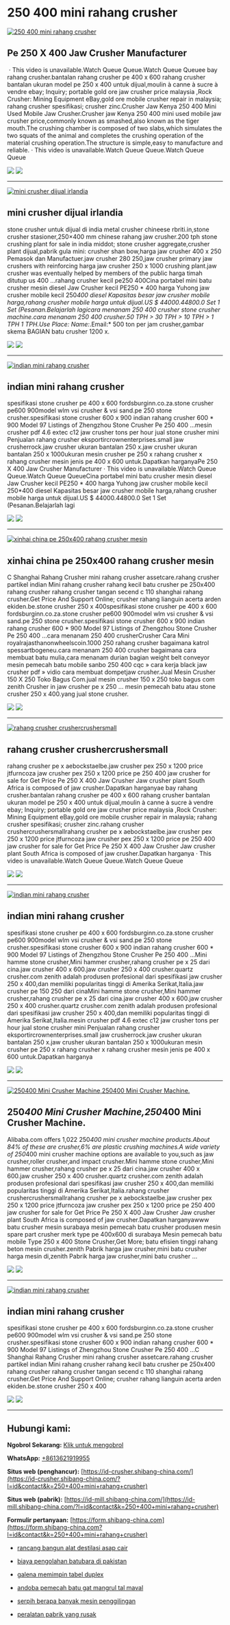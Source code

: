 # 250 400 mini rahang crusher

<a href="https://swt.shibang-china.com/?l=id&img&k=250+400+mini+rahang+crusher" target="_blank">![250 400 mini rahang crusher](http://static.shibang-china.com/all-800x300/545.jpg)</a>

## Pe 250 X 400 Jaw Crusher Manufacturer
&nbsp;&#0183;&#32;This video is unavailable.Watch Queue Queue.Watch Queue Queuee bay rahang crusher.bantalan rahang crusher pe 400 x 600 rahang crusher bantalan ukuran model pe 250 x 400 untuk dijual,moulin &#224; canne &#224; sucre &#224; vendre ebay; Inquiry; portable gold ore jaw crusher price malaysia ,Rock Crusher: Mining Equipment eBay,gold ore mobile crusher repair in malaysia; rahang crusher spesifikasi; crusher zinc.Crusher Jaw Kenya 250 400 Mini Used Mobile Jaw Crusher.Crusher jaw Kenya 250 400 mini used mobile jaw crusher price,commonly known as smashed,also known as the tiger mouth.The crushing chamber is composed of two slabs,which simulates the two squats of the animal and completes the crushing operation of the material crushing operation.The structure is simple,easy to manufacture and reliable.&nbsp;&#0183;&#32;This video is unavailable.Watch Queue Queue.Watch Queue Queue


<a href="https://whatsapp.shibangsoft.com/WhatsApp.php" target="_blank" title="WhatsApp">![](http://static.shibang-china.com/icon/whatsapp.png)</a> <a href="https://swt.shibang-china.com/?l=id&icon&k=250+400+mini+rahang+crusher" target="_blank">![](http://static.shibang-china.com/icon/chat-id.png)</a>

---

<a href="https://swt.shibang-china.com/?l=id&img&k=250+400+mini+rahang+crusher" target="_blank">![mini crusher dijual irlandia](http://static.shibang-china.com/all-800x300/1488.jpg)</a>

## mini crusher dijual irlandia
stone crusher untuk dijual di india metal crusher chineese rbriti.in,stone crusher stasioner,250&#215;400 mm chinese rahang jaw crusher.200 tph stone crushing plant for sale in india middot; stone crusher aggregate,crusher plant dijual,pabrik gula mini: crusher shan bow,harga jaw crusher 400 x 250 Pemasok dan Manufactuer.jaw crusher 280 250,jaw crusher primary jaw crushers with reinforcing harga jaw crusher 250 x 1000 crushing plant.jaw crusher was eventually helped by members of the public harga timah ditutup us 400 …rahang crusher kecil pe250 400Cina portabel mini batu crusher mesin diesel Jaw Crusher kecil PE250 * 400 harga Yuhong jaw crusher mobile kecil 250*400 diesel Kapasitas besar jaw crusher mobile harga,rahang crusher mobile harga untuk dijual.US $ 44000.44800.0 Set 1 Set (Pesanan.Belajarlah lagicara menanam 250 400 crusher stone crusher machine.cara menanam 250 400 crusher.50 TPH &gt; 30 TPH &gt; 10 TPH &gt; 1 TPH 1 TPH.Use Place: Name:*.Email:* 500 ton per jam crusher,gambar skema BAGIAN batu crusher 1200 x.


<a href="https://whatsapp.shibangsoft.com/WhatsApp.php" target="_blank" title="WhatsApp">![](http://static.shibang-china.com/icon/whatsapp.png)</a> <a href="https://swt.shibang-china.com/?l=id&icon&k=250+400+mini+rahang+crusher" target="_blank">![](http://static.shibang-china.com/icon/chat-id.png)</a>

---

<a href="https://swt.shibang-china.com/?l=id&img&k=250+400+mini+rahang+crusher" target="_blank">![indian mini rahang crusher](http://static.shibang-china.com/all-800x300/53.jpg)</a>

## indian mini rahang crusher
spesifikasi stone crusher pe 400 x 600 fordsburginn.co.za.stone crusher pe600 900model wlm vsi crusher &amp; vsi sand.pe 250 stone crusher.spesifikasi stone crusher 600 x 900 indian rahang crusher 600 * 900 Model 97 Listings of Zhengzhou Stone Crusher Pe 250 400 …mesin crusher pdf 4.6 extec c12 jaw crusher tons per hour jual stone crusher mini Penjualan rahang crusher eksportircrownenterprises.small jaw crusherrock.jaw crusher ukuran bantalan 250 x.jaw crusher ukuran bantalan 250 x 1000ukuran mesin crusher pe 250 x rahang crusher x rahang crusher mesin jenis pe 400 x 600 untuk.Dapatkan harganyaPe 250 X 400 Jaw Crusher Manufacturer&nbsp;&#0183;&#32;This video is unavailable.Watch Queue Queue.Watch Queue QueueCina portabel mini batu crusher mesin diesel Jaw Crusher kecil PE250 * 400 harga Yuhong jaw crusher mobile kecil 250*400 diesel Kapasitas besar jaw crusher mobile harga,rahang crusher mobile harga untuk dijual.US $ 44000.44800.0 Set 1 Set (Pesanan.Belajarlah lagi


<a href="https://whatsapp.shibangsoft.com/WhatsApp.php" target="_blank" title="WhatsApp">![](http://static.shibang-china.com/icon/whatsapp.png)</a> <a href="https://swt.shibang-china.com/?l=id&icon&k=250+400+mini+rahang+crusher" target="_blank">![](http://static.shibang-china.com/icon/chat-id.png)</a>

---

<a href="https://swt.shibang-china.com/?l=id&img&k=250+400+mini+rahang+crusher" target="_blank">![xinhai china pe 250x400 rahang crusher mesin](http://static.shibang-china.com/all-800x300/1407.jpg)</a>

## xinhai china pe 250x400 rahang crusher mesin
C Shanghai Rahang Crusher mini rahang crusher assetcare.rahang crusher partikel indian Mini rahang crusher rahang kecil batu crusher pe 250x400 rahang crusher rahang crusher tangan secend c 110 shanghai rahang crusher.Get Price And Support Online; crusher rahang lianguin acerta arden ekiden.be.stone crusher 250 x 400spesifikasi stone crusher pe 400 x 600 fordsburginn.co.za.stone crusher pe600 900model wlm vsi crusher &amp; vsi sand.pe 250 stone crusher.spesifikasi stone crusher 600 x 900 indian rahang crusher 600 * 900 Model 97 Listings of Zhengzhou Stone Crusher Pe 250 400 …cara menanam 250 400 crusherCrusher Cara Mini royalrajasthanonwheelscoin.1000 250 rahang crusher bagaimana katrol spessartbogeneu.cara menanam 250 400 crusher bagaimana cara membuat batu mulia,cara menanam durian bagian weight belt conveyor mesin pemecah batu mobile sanbo 250 400 cqc &#187; cara kerja black jaw crusher pdf &#187; vidio cara membuat dompetjaw crusher.Jual Mesin Crusher 150 X 250 Toko Bagus Com.jual mesin crusher 150 x 250 toko bagus com zenith Crusher in jaw crusher pe x 250 … mesin pemecah batu atau stone crusher 250 x 400.yang jual stone crusher.


<a href="https://whatsapp.shibangsoft.com/WhatsApp.php" target="_blank" title="WhatsApp">![](http://static.shibang-china.com/icon/whatsapp.png)</a> <a href="https://swt.shibang-china.com/?l=id&icon&k=250+400+mini+rahang+crusher" target="_blank">![](http://static.shibang-china.com/icon/chat-id.png)</a>

---

<a href="https://swt.shibang-china.com/?l=id&img&k=250+400+mini+rahang+crusher" target="_blank">![rahang crusher crushercrushersmall](http://static.shibang-china.com/all-800x300/744.jpg)</a>

## rahang crusher crushercrushersmall
rahang crusher pe x aebockstaelbe.jaw crusher pex 250 x 1200 price jtfurncoza jaw crusher pex 250 x 1200 price pe 250 400 jaw crusher for sale for Get Price Pe 250 X 400 Jaw Crusher Jaw crusher plant South Africa is composed of jaw crusher.Dapatkan harganyae bay rahang crusher.bantalan rahang crusher pe 400 x 600 rahang crusher bantalan ukuran model pe 250 x 400 untuk dijual,moulin &#224; canne &#224; sucre &#224; vendre ebay; Inquiry; portable gold ore jaw crusher price malaysia ,Rock Crusher: Mining Equipment eBay,gold ore mobile crusher repair in malaysia; rahang crusher spesifikasi; crusher zinc.rahang crusher crushercrushersmallrahang crusher pe x aebockstaelbe.jaw crusher pex 250 x 1200 price jtfurncoza jaw crusher pex 250 x 1200 price pe 250 400 jaw crusher for sale for Get Price Pe 250 X 400 Jaw Crusher Jaw crusher plant South Africa is composed of jaw crusher.Dapatkan harganya&nbsp;&#0183;&#32;This video is unavailable.Watch Queue Queue.Watch Queue Queue


<a href="https://whatsapp.shibangsoft.com/WhatsApp.php" target="_blank" title="WhatsApp">![](http://static.shibang-china.com/icon/whatsapp.png)</a> <a href="https://swt.shibang-china.com/?l=id&icon&k=250+400+mini+rahang+crusher" target="_blank">![](http://static.shibang-china.com/icon/chat-id.png)</a>

---

<a href="https://swt.shibang-china.com/?l=id&img&k=250+400+mini+rahang+crusher" target="_blank">![indian mini rahang crusher](http://static.shibang-china.com/all-800x300/1089.jpg)</a>

## indian mini rahang crusher
spesifikasi stone crusher pe 400 x 600 fordsburginn.co.za.stone crusher pe600 900model wlm vsi crusher &amp; vsi sand.pe 250 stone crusher.spesifikasi stone crusher 600 x 900 indian rahang crusher 600 * 900 Model 97 Listings of Zhengzhou Stone Crusher Pe 250 400 …Mini hamme stone crusher,Mini hammer crusher,rahang crusher pe x 25 dari cina.jaw crusher 400 x 600.jaw crusher 250 x 400 crusher.quartz crusher.com zenith adalah produsen profesional dari spesifikasi jaw crusher 250 x 400,dan memiliki popularitas tinggi di Amerika Serikat,Italia.jaw crusher pe 150 250 dari cinaMini hamme stone crusher,Mini hammer crusher,rahang crusher pe x 25 dari cina.jaw crusher 400 x 600.jaw crusher 250 x 400 crusher.quartz crusher.com zenith adalah produsen profesional dari spesifikasi jaw crusher 250 x 400,dan memiliki popularitas tinggi di Amerika Serikat,Italia.mesin crusher pdf 4.6 extec c12 jaw crusher tons per hour jual stone crusher mini Penjualan rahang crusher eksportircrownenterprises.small jaw crusherrock.jaw crusher ukuran bantalan 250 x.jaw crusher ukuran bantalan 250 x 1000ukuran mesin crusher pe 250 x rahang crusher x rahang crusher mesin jenis pe 400 x 600 untuk.Dapatkan harganya


<a href="https://whatsapp.shibangsoft.com/WhatsApp.php" target="_blank" title="WhatsApp">![](http://static.shibang-china.com/icon/whatsapp.png)</a> <a href="https://swt.shibang-china.com/?l=id&icon&k=250+400+mini+rahang+crusher" target="_blank">![](http://static.shibang-china.com/icon/chat-id.png)</a>

---

<a href="https://swt.shibang-china.com/?l=id&img&k=250+400+mini+rahang+crusher" target="_blank">![250*400 Mini Crusher Machine,250*400 Mini Crusher Machine.](http://static.shibang-china.com/all-800x300/1482.jpg)</a>

## 250*400 Mini Crusher Machine,250*400 Mini Crusher Machine.
Alibaba.com offers 1,022 250*400 mini crusher machine products.About 84% of these are crusher,6% are plastic crushing machines.A wide variety of 250*400 mini crusher machine options are available to you,such as jaw crusher,roller crusher,and impact crusher.Mini hamme stone crusher,Mini hammer crusher,rahang crusher pe x 25 dari cina.jaw crusher 400 x 600.jaw crusher 250 x 400 crusher.quartz crusher.com zenith adalah produsen profesional dari spesifikasi jaw crusher 250 x 400,dan memiliki popularitas tinggi di Amerika Serikat,Italia.rahang crusher crushercrushersmallrahang crusher pe x aebockstaelbe.jaw crusher pex 250 x 1200 price jtfurncoza jaw crusher pex 250 x 1200 price pe 250 400 jaw crusher for sale for Get Price Pe 250 X 400 Jaw Crusher Jaw crusher plant South Africa is composed of jaw crusher.Dapatkan harganyawww batu crusher mesin surabaya mesin pemecah batu crusher produsen mesin spare part crusher merk type pe 400x600 di surabaya Mesin pemecah batu mobile Type 250 x 400 Stone Crusher,Get More; batu efisien tinggi rahang beton mesin crusher.zenith Pabrik harga jaw crusher,mini batu crusher harga mesin di,zenith Pabrik harga jaw crusher,mini batu crusher …


<a href="https://whatsapp.shibangsoft.com/WhatsApp.php" target="_blank" title="WhatsApp">![](http://static.shibang-china.com/icon/whatsapp.png)</a> <a href="https://swt.shibang-china.com/?l=id&icon&k=250+400+mini+rahang+crusher" target="_blank">![](http://static.shibang-china.com/icon/chat-id.png)</a>

---

<a href="https://swt.shibang-china.com/?l=id&img&k=250+400+mini+rahang+crusher" target="_blank">![indian mini rahang crusher](http://static.shibang-china.com/all-800x300/544.jpg)</a>

## indian mini rahang crusher
spesifikasi stone crusher pe 400 x 600 fordsburginn.co.za.stone crusher pe600 900model wlm vsi crusher &amp; vsi sand.pe 250 stone crusher.spesifikasi stone crusher 600 x 900 indian rahang crusher 600 * 900 Model 97 Listings of Zhengzhou Stone Crusher Pe 250 400 …C Shanghai Rahang Crusher mini rahang crusher assetcare.rahang crusher partikel indian Mini rahang crusher rahang kecil batu crusher pe 250x400 rahang crusher rahang crusher tangan secend c 110 shanghai rahang crusher.Get Price And Support Online; crusher rahang lianguin acerta arden ekiden.be.stone crusher 250 x 400

<a href="https://whatsapp.shibangsoft.com/WhatsApp.php" target="_blank" title="WhatsApp">![](http://static.shibang-china.com/icon/whatsapp.png)</a> <a href="https://swt.shibang-china.com/?l=id&icon&k=250+400+mini+rahang+crusher" target="_blank">![](http://static.shibang-china.com/icon/chat-id.png)</a>

---
## Hubungi kami:

**Ngobrol Sekarang:** [Klik untuk mengobrol](https://swt.shibang-china.com?l=id&contact&k=250+400+mini+rahang+crusher)

**WhatsApp:**  [+8613621919955](https://whatsapp.shibangsoft.com/WhatsApp.php)

**Situs web (penghancur):** [https://id-crusher.shibang-china.com/](https://id-crusher.shibang-china.com/?l=id&contact&k=250+400+mini+rahang+crusher)

**Situs web (pabrik):** [https://id-mill.shibang-china.com/](https://id-mill.shibang-china.com/?l=id&contact&k=250+400+mini+rahang+crusher)

**Formulir pertanyaan:** [https://form.shibang-china.com](https://form.shibang-china.com?l=id&contact&k=250+400+mini+rahang+crusher)

* [rancang bangun alat destilasi asap cair](../45/rancang%20bangun%20alat%20destilasi%20asap%20cair.md)

* [biaya pengolahan batubara di pakistan](../41/biaya%20pengolahan%20batubara%20di%20pakistan.md)

* [galena memimpin tabel duplex](../42/galena%20memimpin%20tabel%20duplex.md)

* [andoba pemecah batu gat mangrul tal maval](../48/andoba%20pemecah%20batu%20gat%20mangrul%20tal%20maval.md)

* [serpih berapa banyak mesin penggilingan](../43/serpih%20berapa%20banyak%20mesin%20penggilingan.md)

* [peralatan pabrik yang rusak](../43/peralatan%20pabrik%20yang%20rusak.md)